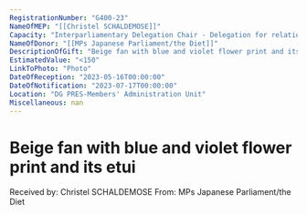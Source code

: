 ```yaml
---
RegistrationNumber: "G400-23"
NameOfMEP: "[[Christel SCHALDEMOSE]]"
Capacity: "Interparliamentary Delegation Chair - Delegation for relations with Japan"
NameOfDonor: "[[MPs Japanese Parliament/the Diet]]"
DescriptionOfGift: "Beige fan with blue and violet flower print and its etui"
EstimatedValue: "<150"
LinkToPhoto: "Photo"
DateOfReception: "2023-05-16T00:00:00"
DateOfNotification: "2023-07-17T00:00:00"
Location: "DG PRES-Members' Administration Unit"
Miscellaneous: nan
---
```


# Beige fan with blue and violet flower print and its etui

Received by: Christel SCHALDEMOSE
From: MPs Japanese Parliament/the Diet
